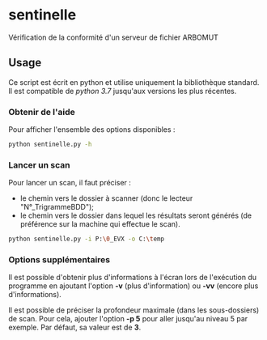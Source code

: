 # sentinelle

Vérification de la conformité d'un serveur de fichier ARBOMUT

## Usage

Ce script est écrit en python et utilise uniquement la bibliothèque standard. 
Il est compatible de *python 3.7* jusqu'aux versions les plus récentes.

### Obtenir de l'aide

Pour afficher l'ensemble des options disponibles :

```sh
python sentinelle.py -h
```

### Lancer un scan

Pour lancer un scan, il faut préciser :
- le chemin vers le dossier à scanner (donc le lecteur "N°_TrigrammeBDD");
- le chemin vers le dossier dans lequel les résultats seront générés (de préférence sur la machine qui effectue le scan).

```sh
python sentinelle.py -i P:\0_EVX -o C:\temp
```

### Options supplémentaires

Il est possible d'obtenir plus d'informations à l'écran lors de l'exécution du programme en
ajoutant l'option **-v** (plus d'information) ou **-vv** (encore plus d'informations).

Il est possible de préciser la profondeur maximale (dans les sous-dossiers) de scan. Pour cela, ajouter
l'option **-p 5** pour aller jusqu'au niveau 5 par exemple. Par défaut, sa valeur est de **3**.
